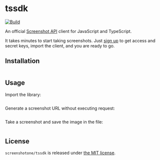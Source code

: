 # tssdk

[![Build](https://github.com/screenshotone/tssdk/actions/workflows/build.yml/badge.svg?branch=main)](https://github.com/screenshotone/tssdk/actions/workflows/build.yml)

An official [Screenshot API](https://screenshotone.com/) client for JavaScript and TypeScript. 

It takes minutes to start taking screenshots. Just [sign up](https://screenshotone.com/) to get access and secret keys, import the client, and you are ready to go. 

## Installation

```shell

```

## Usage

Import the library: 
```go

```

Generate a screenshot URL without executing request: 
```go

```

Take a screenshot and save the image in the file: 
```go 

```

## License 

`screenshotone/tssdk` is released under [the MIT license](LICENSE).